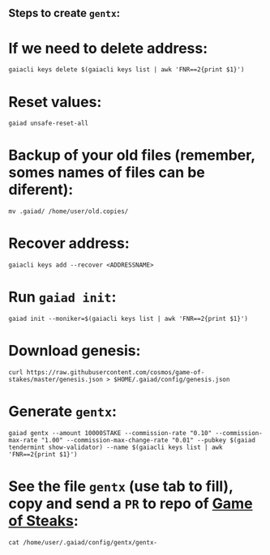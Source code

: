 ## Steps to create `gentx`:

# If we need to delete address:
```
gaiacli keys delete $(gaiacli keys list | awk 'FNR==2{print $1}') 
```

# Reset values:
```
gaiad unsafe-reset-all 
```

# Backup of your old files (remember, somes names of files can be diferent):
```
mv .gaiad/ /home/user/old.copies/
```

# Recover address:
```
gaiacli keys add --recover <ADDRESSNAME>
```

# Run `gaiad init`:
```
gaiad init --moniker=$(gaiacli keys list | awk 'FNR==2{print $1}') 
```

# Download genesis:
```
curl https://raw.githubusercontent.com/cosmos/game-of-stakes/master/genesis.json > $HOME/.gaiad/config/genesis.json 
```

# Generate `gentx`:
```
gaiad gentx --amount 10000STAKE --commission-rate "0.10" --commission-max-rate "1.00" --commission-max-change-rate "0.01" --pubkey $(gaiad tendermint show-validator) --name $(gaiacli keys list | awk 'FNR==2{print $1}') 
```

# See the file `gentx` (use tab to fill), copy and send a `PR` to repo of [Game of Steaks](https://github.com/cosmos/game-of-stakes/pulls):
```
cat /home/user/.gaiad/config/gentx/gentx-
```
